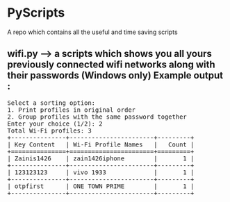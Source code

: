 # PyScripts
A repo which contains all the useful and time saving scripts 

wifi.py --> a scripts which shows you all yours previously connected wifi networks along with their passwords (Windows only)
Example output : 
----------------------------------------------------------------------------------------------------------------------------
<pre>
Select a sorting option:
1. Print profiles in original order
2. Group profiles with the same password together
Enter your choice (1/2): 2
Total Wi-Fi profiles: 3
+---------------+-----------------------+---------+
| Key Content   | Wi-Fi Profile Names   |   Count |
+===============+=======================+=========+
| Zainis1426    | zain1426iphone        |       1 |
+---------------+-----------------------+---------+
| 123123123     | vivo 1933             |       1 |
+---------------+-----------------------+---------+
| otpfirst      | ONE TOWN PRIME        |       1 |
+---------------+-----------------------+---------+
</pre>
